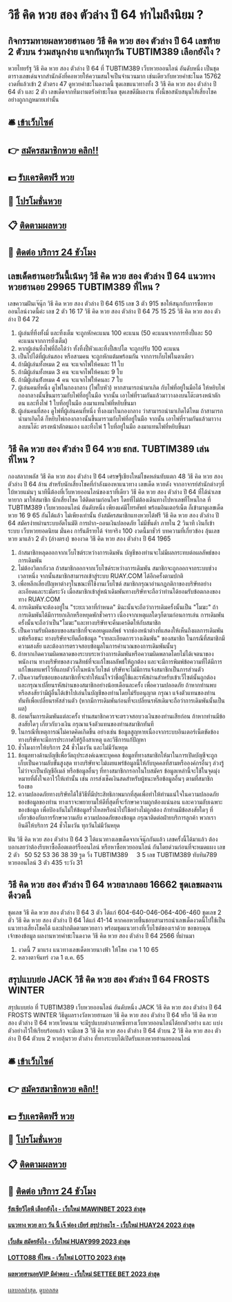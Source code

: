 # วิธี คิด หวย สอง ตัวล่าง ปี 64 ทำไมถึงนิยม ?
## กิจกรรมทายผลหวยฮานอย วิธี คิด หวย สอง ตัวล่าง ปี 64 เลขท้าย 2 ตัวบน ร่วมสนุกง่าย แจกกันทุกวัน TUBTIM389 เลือกยังไง ?
หวยไทยรัฐ วิธี คิด หวย สอง ตัวล่าง ปี 64 ที่ TUBTIM389 เว็บหวยออนไลน์ อันดับหนึ่ง เป็นชุดตารางเลขเด่นจากสำนักดังที่คอหวยให้ความสนใจเป็นจำนวนมาก เช่นเดียวกับหวยคำชะโนด 15762 งวดที่แล้วเข้า 2 ตัวตรง 47 ดูหวยคำชะโนดงวดนี้ ชุดเลขแนวทางทั้ง 3 วิธี คิด หวย สอง ตัวล่าง ปี 64 ตัว และ 2 ตัว เลขเด็ดจากทีมงานตรังคำชะโนด ชุดเลขดีมีผลงาน ทั้งนี้ขอสนับสนุนให้เสี่ยงโชคอย่างถูกกฎหมายเท่านั้น

## 🛎 [เข้าเว็บไซต์](https://bit.ly/3BG5bNw)
## 👉 [สมัครสมาชิกหวย คลิก!!](https://bit.ly/3BG5bNw)
## 💵 [รับเครดิตฟรี หวย](https://bit.ly/3C3mvgS)
## 👑 [โปรโมชั่นหวย](https://bit.ly/3C3mvgS)
## 📋 [ติดตามผลหวย](https://bit.ly/3C3mvgS)
## 📱 [ติดต่อ บริการ 24 ชัวโมง](https://bit.ly/3C3mvgS)

## เลขเด็ดฮานอยวันนี้เน้นๆ วิธี คิด หวย สอง ตัวล่าง ปี 64 แนวทางหวยฮานอย 29965 TUBTIM389 ที่ไหน ?
เลขความฝันเจ๊นุ๊ก วิธี คิด หวย สอง ตัวล่าง ปี 64 615
เลข 3 ตัว 915
ขอให้สนุกกับการซื้อหวยออนไลน์งวดนี้ค่ะ
เลข 2 ตัว 16 17 วิธี คิด หวย สอง ตัวล่าง ปี 64 75 15 25 วิธี คิด หวย สอง ตัวล่าง ปี 64 72
1. ผู้เล่นที่ทิ้งทั้งมี่ และทิ้งเต็ม จะถูกหักคะแนน 100 คะแนน (50 คะแนนจากการทิ้งปี้และ 50 คะแนนจากการทิ้งเต็ม)
2. หากผู้เล่นทิ้งไพ่ที่ถือได้ว่า ทั้งทิ้งปี้หัวและทิ้งปี้สเปโต จะถูกปรับ 100 คะแนน
3. เป็นไปได้ที่ผู้เล่นสอง หรือสามคน จะถูกหักแต้มพร้อมกัน จากการเก็บไพ่ในตาเดียว
4. ถ้ามีผู้เล่นทั้งหมด 2 คน จะแจกไพ่ให้คนละ 11 ใบ
5. ถ้ามีผู้เล่นทั้งหมด 3 คน จะแจกไพ่ให้คนละ 9 ใบ
6. ถ้ามีผู้เล่นท้ังหมด 4 คน จะแจกไพ่ให้คนละ 7 ใบ
7. ผู้เล่นคนที่หนึ่ง ดูไพ่ในกองกลาง (ไพ่ใบหัว) หากสามารถนำมาเกิด กับไพ่ที่อยู่ในมือได้ ให้หยิบไพ่กองกลางนั้นขึ้นมารวมกับไพ่ที่อยู่ในมือ จากนั้น เอาไพ่ที่รวมกันแล้วมาวางลงบนโต๊ะตรงหน้าตักตน และทิ้งไพ่ 1 ใบที่อยู่ในมือ ลงมาแทนไพ่ที่หยิบขึ้นมา
8. ผู้เล่นคนที่สอง ดูไพ่ที่ผู้เล่นคนที่หนึ่ง ทิ้งลงมาในกองกลาง ว่าสามารถนำมาเกิดได้ไหม ถ้าสามารถนำมาเกิดได้ ก็หยิบไพ่กองกลางนั้นขึ้นมารวมกับไพ่ที่อยู่ในมือ จากนั้น เอาไพ่ที่รวมกันแล้วมาวางลงบนโต๊ะ ตรงหน้าตักตนเอง และทิ้งไพ่ 1 ใบที่อยู่ในมือ ลงมาแทนไพ่ที่หยิบขึ้นมา

## วิธี คิด หวย สอง ตัวล่าง ปี 64 หวย ธกส. TUBTIM389 เล่นที่ไหน ?
กองสลากพลัส วิธี คิด หวย สอง ตัวล่าง ปี 64 เศรษฐีเชียงใหม่โชคหล่นทับแตก 48 วิธี คิด หวย สอง ตัวล่าง ปี 64 ล้าน
สำหรับนักเสี่ยงโชคที่กำลังมองหาแนวทาง เลขเด็ด หวยดัง จากอาจารย์สำนักต่างๆที่ใบ้หวยแม่นๆ นาทีนี้ต้องที่เว็บหวยออนไลน์ของเราที่เดียว วิธี คิด หวย สอง ตัวล่าง ปี 64 ที่ได้นำเลขหายาก มาให้สมาชิก นักเสี่ยงโชค ได้ติดตามก่อนใคร โดยที่ไม่ต้องเดินทางไปหาเลขที่ไหนไกล ที่ TUBTIM389 เว็บหวยออนไลน์ อันดับหนึ่ง เพียงแค่มีโทรศัพท์ พร้อมอินเตอร์เน็ต ก็เข้ามาดูเลขเด็ด หวย 16 9 65 กันได้แล้ว ไม่เพียงเท่านั้น ยังสมัครสมาชิกแทงหวยได้ฟรี วิธี คิด หวย สอง ตัวล่าง ปี 64 สมัครง่ายผ่านระบบอัตโนมัติ การฝาก-ถอนเงินปลอดภัย ไม่มีขั้นต่ำ ภายใน 2 วินาที เงินก็เข้าระบบ เว็บหวยยอดนิยม มั่นคง การันตีรายได้ จ่ายจริง 100 งวดนี้มาชัวร์
บทความที่เกี่ยวข้อง
ลุ้นเลขหวย มาแล้ว 2 ตัว (ล่างตรง) ของงวด วิธี คิด หวย สอง ตัวล่าง ปี 64 1965
1. ถ้าสมาชิกหลุดออกจากเว็บไซต์ระหว่างการเดิมพัน บัญชีของท่านจะไม่มีผลกระทบต่อผลลัพธ์ของการเดิมพัน
2. ไม่ต้องวิตกกังวล ถ้าสมาชิกออกจากเว็บไซด์ระหว่างการเดิมพัน สมาชิกจะถูกออกจากระบบช่วงเวลาหนึ่ง จากนั้นสมาชิกสามารถเข้าสู่ระบบ RUAY.COM ได้อีกครั้งตามปกติ
3. เพื่อหลีกเลี่ยงปัญหาต่างๆในขณะที่ใช้งานเว็บไซต์ สมาชิกกรุณาอ่านกฎกติกาของบริษัทอย่างละเอียดและระมัดระวัง เมื่อสมาชิกเข้าสู่หน้าเดิมพันทางบริษัทจะถือว่าท่านได้ยอมรับข้อตกลงของทาง RUAY.COM
4. การเดิมพันจะต้องอยู่ใน "ระยะเวลาที่กำหนด" มิฉะนั้นจะถือว่าการเดิมครั้งนั้นเป็น "โมฆะ" ถ้าการเดิมพันได้มีการยกเลิกหรือหยุดพักชั่วคราว เนื่องจากเหตุผลใดๆก็ตามก่อนการเล่น การเดิมพันครั้งนั้นจะถือว่าเป็น"โมฆะ"และทางบริษัทจะคืนเครดิตให้กับสมาชิก
5. เป็นความรับผิดชอบของสมาชิกที่จะคอยดูผลลัพธ์ จากช่องหน้าต่างที่แสดงให้เห็นถึงผลการเดิมพันแพ้หรือชนะ ทางบริษัทจะยึดถือข้อมูล "รายละเอียดการวางเดิมพัน" ของสมาชิก ในกรณีที่สมาชิกมีความสงสัย และต้องการตรวจสอบข้อมูลในการคำนวณของการเดิมพันนั้นๆ
6. ถ้าหากเกิดความผิดพลาดของระบบระหว่างการเดิมพันหรือความผิดพลาดโดยไม่ได้เจตนาของพนักงาน ทางบริษัทขอสงวนสิทธ์ที่จะแก้ไขผลลัพธ์ให้ถูกต้อง และจะมีการพิมพ์ข้อความที่ได้มีการแก้ไขเผยแพร่ไว้ที่แถบตัววิ่งในหน้าเว็บไซต์ บริษัทจะไม่มีการแจ้งสมาชิกเป็นการส่วนตัว
7. เป็นความรับชอบของสมาชิกที่จะทำให้แน่ใจว่าชื่อผู้ใช้และรหัสผ่านสำหรับเข้าเว็ไซต์นั้นถูกต้อง และกรุณาเปลี่ยนรหัสผ่านของสมาชิกอย่างน้อยเดือนละครั้ง เพื่อความปลอดภัย ถ้าหากท่านพบหรือสงสัยว่ามีผู้อื่นได้เข้าไปเล่นในบัญชีของท่านโดยไม่รับอนุญาต กรุณา แจ้งตัวแทนของท่านทันทีเพื่อเปลี่ยนรหัสส่วนตัว (หากมีการเดิมพันก่อนที่จะเปลี่ยนรหัสเดิมจะถือว่าการเดิมพันนั้นเป็นผล)
8. ก่อนเริ่มการเดิมพันแต่ละครั้ง ท่านสมาชิกควรจะตรวจสอบวงเงินของท่านเสียก่อน ถ้าหากท่านมีข้อสงสัยใดๆ เกี่ยวกับวงเงิน กรุณาแจ้งตัวแทนของท่านสมาชิกทันที
9. ในกรณีที่เหตุการณ์ไม่คาดคิดเกิดขึ้น อย่างเช่น ข้อมูลสูญหายเนื่องจากระบบอินเตอร์เน็ตขัดข้อง ทางบริษัทจะมีการประกาศให้รู้ถึงสาเหตุ และวิธีการแก้ปัญหา
10. ชั่วโมงการให้บริการ 24 ชั่วโมงวัน และไม่มีวันหยุด
11. ข้อมูลทางด้านบัญชีเพื่อวัตถุประสงค์เฉพาะบุคคล ข้อมูลที่ทางสมาชิกให้มาในการเปิดบัญชีจะถูกเก็บเป็นความลับขั้นสูงสุด ทางบริษัทจะไม่เผยแพร่ข้อมูลนี้ให้กับบุคคลที่สามหรือองค์กรอื่นๆ ล่วงรู้ ไม่ว่าจะเป็นบัญชีอีเมล์ หรือข้อมูลอื่นๆ ที่ทางสมาชิกกรอกในใบสมัคร ข้อมูลเหล่านี้จะใช้ในจุดมุ่งหมายที่ตั้งใจเอาไว้ให้เท่านั้น เช่น การส่งเช็คเงินสดสำหรับผู้ชนะหรือข้อมูลอื่นๆ ตามที่สมาชิกร้องขอ
12. ความปลอดภัยทางบริษัทได้ใช้วิธีที่มีประสิทธิภาพมากที่สุดเพื่อทำให้ท่านแน่ใจในความปลอดภัยของข้อมูลของท่าน ทางเราจะพยายามให้ดีที่สุดที่จะรักษาความถูกต้องแน่นอน และความลับเฉพาะของข้อมูล เพื่อป้องกันไม่ให้ข้อมูลรั่วไหลหรือนำไปใช้อย่างไม่ถูกต้อง ถ้าท่านมีข้อสงสัยใดๆ ที่เกี่ยวข้องกับการรักษาความลับ ความปลอดภัยของข้อมูล กรุณาติดต่อฝ่ายบริการลูกค้า พวกเรายินดีให้บริการ 24 ชั่วโมงวัน ทุกวันไม่มีวันหยุด

ฟัน วิธี คิด หวย สอง ตัวล่าง ปี 64 3
ได้แนวทางเลขเด็ดจากเจ๊นุ๊กกันแล้ว เลขครั้งนี้ได้มาแล้ว ต้องบอกเลยว่าต้องรีบหาซื้อล็อตเตอร์รี่ออนไลน์ หรือหาซื้อหวยออนไลน์ กันโดยด่วนก่อนที่จะหมดแผง
เลข 2 ตัว   50 52 53 36 38 39
รูด วิ่ง TUBTIM389     3 5
เลข TUBTIM389 ทับทิม789 หวยออนไลน์ 3 ตัว 435
ระวัง 31

## วิธี คิด หวย สอง ตัวล่าง ปี 64 หวยลาภลอย 16662 ชุดเลขผลงานดีงวดนี้
ชุดเลข วิธี คิด หวย สอง ตัวล่าง ปี 64 3 ตัว ได้แก่
604-640-046-064-406-460
ชุดเลข 2 ตัว วิธี คิด หวย สอง ตัวล่าง ปี 64 ได้แก่
41-14
หากคอหวยชื่นชอบสามารถนำเลขเด็ดงวดนี้ไปใช้เป็นแนวทางเสี่ยงโชคได้ และฝากติดตามหวยลาว พร้อมชุดแนวทางที่เว็บไซต์ของเราด้วย
ขอขอบคุณเจ้าของข้อมูล
ผลงานหวยคำชะโนดงวด วิธี คิด หวย สอง ตัวล่าง ปี 64 2566 ที่ผ่านมา

1. งวดนี้ 7 มาแรง แนวทางเลขเด็ดหวยนางฟ้า ให้โชค งวด 1 10 65
2. หลวงตาจันทร์ งวด 1 ต.ค. 65

## สรุปแบบย่อ JACK วิธี คิด หวย สอง ตัวล่าง ปี 64 FROSTS WINTER
สรุปแบบย่อ ที่ TUBTIM389 เว็บหวยออนไลน์ อันดับหนึ่ง JACK วิธี คิด หวย สอง ตัวล่าง ปี 64 FROSTS WINTER วิธีดูผลรางวัลหวยฮานอย วิธี คิด หวย สอง ตัวล่าง ปี 64 หรือ วิธี คิด หวย สอง ตัวล่าง ปี 64 หวยเวียดนาม จะมีรูปแบบต่างภาพซึ่งทางเว็บหวยออนไลน์ได้ยกตัวอย่าง และ เเบ่งตัวอย่างไว้ให้เรียบร้อยแล้ว จะมีเลข 3 วิธี คิด หวย สอง ตัวล่าง ปี 64 ตัวบน 2 วิธี คิด หวย สอง ตัวล่าง ปี 64 ตัวบน 2 หวยลุ้นรวย ตัวล่าง ที่ทางระบบได้เปิดรับแทงหวยฮานอยออนไลน์

## 🛎 [เข้าเว็บไซต์](https://bit.ly/3BG5bNw)
## 👉 [สมัครสมาชิกหวย คลิก!!](https://bit.ly/3BG5bNw)
## 💵 [รับเครดิตฟรี หวย](https://bit.ly/3C3mvgS)
## 👑 [โปรโมชั่นหวย](https://bit.ly/3C3mvgS)
## 📋 [ติดตามผลหวย](https://bit.ly/3C3mvgS)
## 📱 [ติดต่อ บริการ 24 ชัวโมง](https://bit.ly/3C3mvgS)

#### [รัสเซียวีไอพี เลือกยังไง - เว็บใหม่ MAWINBET 2023 ล่าสุด](https://atom.io/themes/รัสเซียวีไอพี%20เลือกยังไง%20-%20เว็บใหม่%20mawinbet%202023%20ล่าสุด)
#### [แนวทาง หวย ลาว วัน นี้ เจ๊ ฟอง เบียร์ สรุปว่าอะไร - เว็บใหม่ HUAY24 2023 ล่าสุด](https://atom.io/themes/แนวทาง%20หวย%20ลาว%20วัน%20นี้%20เจ๊%20ฟอง%20เบียร์%20สรุปว่าอะไร%20-%20เว็บใหม่%20huay24%202023%20ล่าสุด)
#### [เว็บส้ม สมัครยังไง - เว็บใหม่ HUAY999 2023 ล่าสุด](https://atom.io/themes/เว็บส้ม%20สมัครยังไง%20-%20เว็บใหม่%20huay999%202023%20ล่าสุด)
#### [LOTTO88 ที่ไหน - เว็บใหม่ LOTTO 2023 ล่าสุด](https://atom.io/themes/lotto88%20ที่ไหน%20-%20เว็บใหม่%20lotto%202023%20ล่าสุด)
#### [ผลหวยฮานอยVIP มีคำตอบ - เว็บใหม่ SETTEE BET 2023 ล่าสุด](https://atom.io/themes/ผลหวยฮานอยvip%20มีคำตอบ%20-%20เว็บใหม่%20settee%20bet%202023%20ล่าสุด)

[ผลบอลล่าสุด](https://siamsport.tv "ผลบอลล่าสุด"), [ดูบอลสด](https://siamsport.tv/ดูบอลสด "ดูบอลสด")